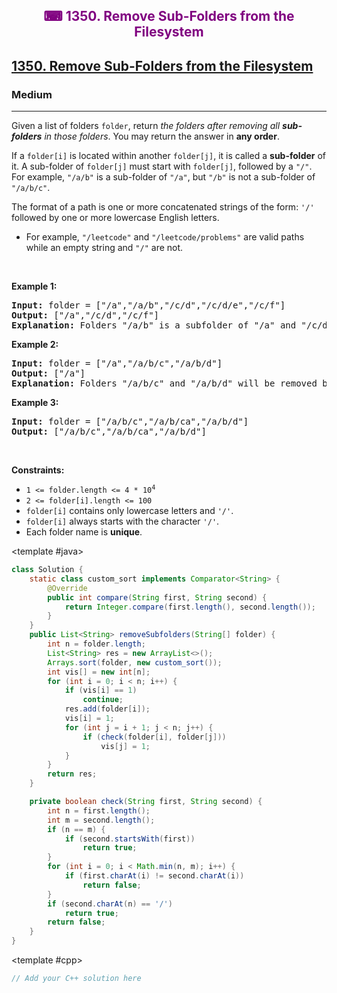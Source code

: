 <div align = "center">
<h style = "margin-bottom: 0px; margin-top: 0px; color : purple;" align = "center" class = "header">

## ⌨ 1350. Remove Sub-Folders from the Filesystem

</h>
</div>

<h2><a href="https://leetcode.com/problems/remove-sub-folders-from-the-filesystem" target = "_blank">1350. Remove Sub-Folders from the Filesystem</a></h2><h3>Medium</h3><hr><p>Given a list of folders <code>folder</code>, return <em>the folders after removing all <strong>sub-folders</strong> in those folders</em>. You may return the answer in <strong>any order</strong>.</p>

<p>If a <code>folder[i]</code> is located within another <code>folder[j]</code>, it is called a <strong>sub-folder</strong> of it. A sub-folder of <code>folder[j]</code> must start with <code>folder[j]</code>, followed by a <code>&quot;/&quot;</code>. For example, <code>&quot;/a/b&quot;</code> is a sub-folder of <code>&quot;/a&quot;</code>, but <code>&quot;/b&quot;</code> is not a sub-folder of <code>&quot;/a/b/c&quot;</code>.</p>

<p>The format of a path is one or more concatenated strings of the form: <code>&#39;/&#39;</code> followed by one or more lowercase English letters.</p>

<ul>
	<li>For example, <code>&quot;/leetcode&quot;</code> and <code>&quot;/leetcode/problems&quot;</code> are valid paths while an empty string and <code>&quot;/&quot;</code> are not.</li>
</ul>

<p>&nbsp;</p>
<p><strong class="example">Example 1:</strong></p>

<pre>
<strong>Input:</strong> folder = [&quot;/a&quot;,&quot;/a/b&quot;,&quot;/c/d&quot;,&quot;/c/d/e&quot;,&quot;/c/f&quot;]
<strong>Output:</strong> [&quot;/a&quot;,&quot;/c/d&quot;,&quot;/c/f&quot;]
<strong>Explanation:</strong> Folders &quot;/a/b&quot; is a subfolder of &quot;/a&quot; and &quot;/c/d/e&quot; is inside of folder &quot;/c/d&quot; in our filesystem.
</pre>

<p><strong class="example">Example 2:</strong></p>

<pre>
<strong>Input:</strong> folder = [&quot;/a&quot;,&quot;/a/b/c&quot;,&quot;/a/b/d&quot;]
<strong>Output:</strong> [&quot;/a&quot;]
<strong>Explanation:</strong> Folders &quot;/a/b/c&quot; and &quot;/a/b/d&quot; will be removed because they are subfolders of &quot;/a&quot;.
</pre>

<p><strong class="example">Example 3:</strong></p>

<pre>
<strong>Input:</strong> folder = [&quot;/a/b/c&quot;,&quot;/a/b/ca&quot;,&quot;/a/b/d&quot;]
<strong>Output:</strong> [&quot;/a/b/c&quot;,&quot;/a/b/ca&quot;,&quot;/a/b/d&quot;]
</pre>

<p>&nbsp;</p>
<p><strong>Constraints:</strong></p>

<ul>
	<li><code>1 &lt;= folder.length &lt;= 4 * 10<sup>4</sup></code></li>
	<li><code>2 &lt;= folder[i].length &lt;= 100</code></li>
	<li><code>folder[i]</code> contains only lowercase letters and <code>&#39;/&#39;</code>.</li>
	<li><code>folder[i]</code> always starts with the character <code>&#39;/&#39;</code>.</li>
	<li>Each folder name is <strong>unique</strong>.</li>
</ul>

<CodeTabs :languages="[ { name: 'C++', slot: 'cpp' }, { name: 'Java', slot: 'java' } ]">

<template #java>

```java
class Solution {
    static class custom_sort implements Comparator<String> {
        @Override
        public int compare(String first, String second) {
            return Integer.compare(first.length(), second.length());
        }
    }
    public List<String> removeSubfolders(String[] folder) {
        int n = folder.length;
        List<String> res = new ArrayList<>();
        Arrays.sort(folder, new custom_sort());
        int vis[] = new int[n];
        for (int i = 0; i < n; i++) {
            if (vis[i] == 1)
                continue;
            res.add(folder[i]);
            vis[i] = 1;
            for (int j = i + 1; j < n; j++) {
                if (check(folder[i], folder[j]))
                    vis[j] = 1;
            }
        }
        return res;
    }

    private boolean check(String first, String second) {
        int n = first.length();
        int m = second.length();
        if (n == m) {
            if (second.startsWith(first))
                return true;
        }
        for (int i = 0; i < Math.min(n, m); i++) {
            if (first.charAt(i) != second.charAt(i))
                return false;
        }
        if (second.charAt(n) == '/')
            return true;
        return false;
    }
}
```

</template>

<template #cpp>

```cpp
// Add your C++ solution here
```

</template>

</CodeTabs>
